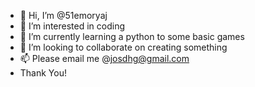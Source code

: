 - 👋 Hi, I’m @51emoryaj
- 👀 I’m interested in coding
- 🌱 I’m currently learning a python to some basic games
- 💞️ I’m looking to collaborate on creating something
- 📫 Please email me @josdhg@gmail.com
- Thank You!

